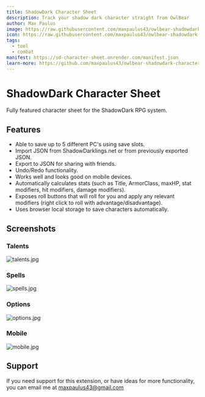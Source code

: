 ```yaml
---
title: ShadowDark Character Sheet
description: Track your shadow dark character straight from OwlBear
author: Max Paulus
image: https://raw.githubusercontent.com/maxpaulus43/owlbear-shadowdark-character-sheet/main/screenshots/hero.jpg
icon: https://raw.githubusercontent.com/maxpaulus43/owlbear-shadowdark-character-sheet/main/public/icon.svg
tags:
  - tool
  - combat
manifest: https://sd-character-sheet.onrender.com/manifest.json 
learn-more: https://github.com/maxpaulus43/owlbear-shadowdark-character-sheet
---
```


# ShadowDark Character Sheet

Fully featured character sheet for the ShadowDark RPG system.

## Features

* Able to save up to 5 different PC's using save slots.
* Import JSON from ShadowDarklings.net or from previously exported JSON.
* Export to JSON for sharing with friends.
* Undo/Redo functionality.
* Works well and looks good on mobile devices.
* Automatically calculates stats (such as Title, ArmorClass, maxHP, stat modifiers, hit modifiers, damage modifiers).
* Exposes roll buttons that will roll for you and apply any relevant modifiers (right click to roll with advantage/disadvantage).
* Uses browser local storage to save characters automatically.

## Screenshots

### Talents
![talents.jpg](https://raw.githubusercontent.com/maxpaulus43/owlbear-shadowdark-character-sheet/main/screenshots/talents.jpg)

### Spells
![spells.jpg](https://raw.githubusercontent.com/maxpaulus43/owlbear-shadowdark-character-sheet/main/screenshots/spells.jpg)

### Options
![options.jpg](https://raw.githubusercontent.com/maxpaulus43/owlbear-shadowdark-character-sheet/main/screenshots/options.jpg)

### Mobile
![mobile.jpg](https://raw.githubusercontent.com/maxpaulus43/owlbear-shadowdark-character-sheet/main/screenshots/mobile.jpg)

## Support

If you need support for this extension, or have ideas for more functionality, you can email me at <maxpaulus43@gmail.com>
